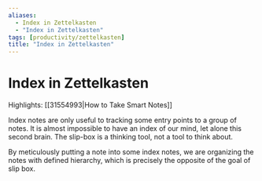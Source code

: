 ```yaml
---
aliases:
  - Index in Zettelkasten
  - "Index in Zettelkasten"
tags: [productivity/zettelkasten]
title: "Index in Zettelkasten"
---
```


# Index in Zettelkasten

Highlights: [[31554993|How to Take Smart Notes]]

Index notes are only useful to tracking some entry points to a group of notes. It is almost impossible to have an index of our mind, let alone this second brain. The slip-box is a thinking tool, not a tool to think about.

By meticulously putting a note into some index notes, we are organizing the notes with defined hierarchy, which is precisely the opposite of the goal of slip box.